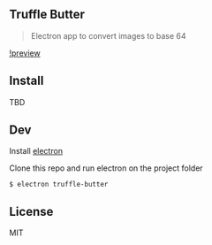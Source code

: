 Truffle Butter
---

> Electron app to convert images to base 64

[!preview](http://i.imgur.com/nv7IwuH.gifv)

## Install

TBD

## Dev

Install [electron](http://electron.atom.io/)

Clone this repo and run electron on the project folder

```
$ electron truffle-butter
```


License
---

MIT

